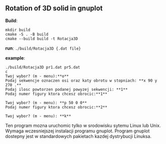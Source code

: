 Rotation of 3D solid in gnuplot
-

**Build**: 
```
mkdir build
cmake -S . -B build
cmake --build build -t Rotacja3D
```

**run**: `./build/Rotacja3D {.dat file}` 

**example**: 
```
./build/Rotacja3D pr1.dat pr5.dat
c
Twoj wybor? (m - menu):**o**
Podaj sekwencje oznaczen osi oraz katy obrotu w stopniach: **x 90 y 270 .**
Podaj ilosc powtorzen podanej powyzej sekwencji: **1**
Podaj numer figury ktora chcesz obrocic:**1**

Twoj wybor? (m - menu): **p 50 0 0**
Podaj numer figury ktora chcesz obrocic:**2**

Twoj wybor? (m - menu): **k**
```

Ten program mozna uruchomic tylko w srodowisku sytemu Linux lub Unix.
Wymaga wczesniejszej instalacji programu gnuplot.
Program gnuplot dostepny jest w standardowych pakietach kazdej
dystrybucji Linuksa.
